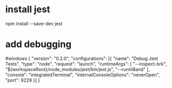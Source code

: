 
# install jest
npm install --save-dev jest

# add debugging
#windows
{
    "version": "0.2.0",
    "configurations": [{
        "name": "Debug Jest Tests",
        "type": "node",
        "request": "launch",
        "runtimeArgs": [
            "--inspect-brk",
            "${workspaceRoot}/node_modules/jest/bin/jest.js",
            "--runInBand"
        ],
        "console": "integratedTerminal",
        "internalConsoleOptions": "neverOpen",
        "port": 9229
    }]
}